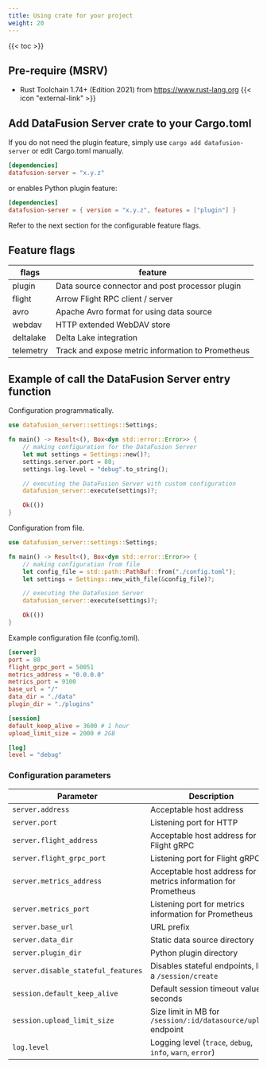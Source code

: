 ```yaml
---
title: Using crate for your project
weight: 20
---
```


{{< toc >}}

## Pre-require (MSRV)

* Rust Toolchain 1.74+ (Edition 2021) from https://www.rust-lang.org {{< icon "external-link" >}}

## Add DataFusion Server crate to your Cargo.toml

If you do not need the plugin feature, simply use `cargo add datafusion-server` or edit Cargo.toml manually.

```toml
[dependencies]
datafusion-server = "x.y.z"
```

or enables Python plugin feature:

```toml
[dependencies]
datafusion-server = { version = "x.y.z", features = ["plugin"] }
```

Refer to the next section for the configurable feature flags.

## Feature flags

| flags     | feature                                           |
|-----------|---------------------------------------------------|
| plugin    | Data source connector and post processor plugin   |
| flight    | Arrow Flight RPC client / server                  |
| avro      | Apache Avro format for using data source          |
| webdav    | HTTP extended WebDAV store                        |
| deltalake | Delta Lake integration                            |
| telemetry | Track and expose metric information to Prometheus |

## Example of call the DataFusion Server entry function

Configuration programmatically.

```rust
use datafusion_server::settings::Settings;

fn main() -> Result<(), Box<dyn std::error::Error>> {
    // making configuration for the DataFusion Server
    let mut settings = Settings::new()?;
    settings.server.port = 80;
    settings.log.level = "debug".to_string();

    // executing the DataFusion Server with custom configuration
    datafusion_server::execute(settings)?;

    Ok(())
}
```

Configuration from file.

```rust
use datafusion_server::settings::Settings;

fn main() -> Result<(), Box<dyn std::error::Error>> {
    // making configuration from file
    let config_file = std::path::PathBuf::from("./config.toml");
    let settings = Settings::new_with_file(&config_file)?;

    // executing the DataFusion Server
    datafusion_server::execute(settings)?;

    Ok(())
}
```

Example configuration file (config.toml).

```toml
[server]
port = 80
flight_grpc_port = 50051
metrics_address = "0.0.0.0"
metrics_port = 9100
base_url = "/"
data_dir = "./data"
plugin_dir = "./plugins"

[session]
default_keep_alive = 3600 # 1 hour
upload_limit_size = 2000 # 2GB

[log]
level = "debug"
```

### Configuration parameters

| Parameter                          | Description                                                    | Default     |
|------------------------------------|----------------------------------------------------------------|-------------|
| `server.address`                   | Acceptable host address                                        | `0.0.0.0`   |
| `server.port`                      | Listening port for HTTP                                        | `4000`      |
| `server.flight_address`            | Acceptable host address for Flight gRPC                        | `0.0.0.0`   |       
| `server.flight_grpc_port`          | Listening port for Flight gRPC                                 | `50051`     |
| `server.metrics_address`           | Acceptable host address for metrics information for Prometheus | `127.0.0.1` |       
| `server.metrics_port`              | Listening port for metrics information for Prometheus          | `9100`      |
| `server.base_url`                  | URL prefix                                                     | `/`         |
| `server.data_dir`                  | Static data source directory                                   | `./data`    |
| `server.plugin_dir`                | Python plugin directory                                        | `./plugin`  |
| `server.disable_stateful_features` | Disables stateful endpoints, like a `/session/create`          | `false`     |                          
| `session.default_keep_alive`       | Default session timeout value in seconds                       | `3600`      |
| `session.upload_limit_size`        | Size limit in MB for `/session/:id/datasource/upload` endpoint | `20`        |
| `log.level`                        | Logging level (`trace`, `debug`, `info`, `warn`, `error`)      | `info`      |
